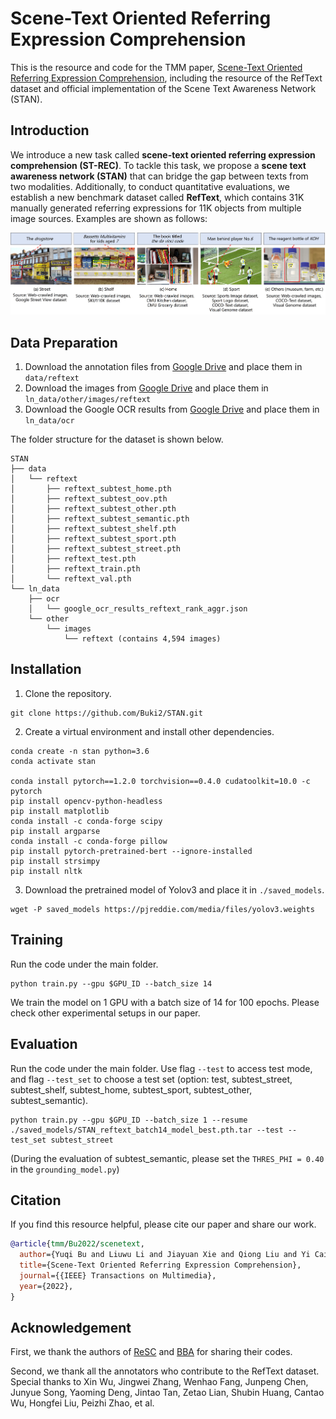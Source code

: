 # Scene-Text Oriented Referring Expression Comprehension
This is the resource and code for the TMM paper, [Scene-Text Oriented Referring Expression Comprehension](https://ieeexplore.ieee.org/document/9939075), including the resource of the RefText dataset and official implementation of the Scene Text Awareness Network (STAN).

## Introduction

We introduce a new task called **scene-text oriented referring expression comprehension (ST-REC)**. To tackle this task, we propose a **scene text awareness network (STAN)** that can bridge the gap between texts from two modalities. Additionally, to conduct quantitative evaluations, we establish a new benchmark dataset called **RefText**, which contains 31K manually generated referring expressions for 11K objects from multiple image sources. Examples are shown as follows:

![reftext_scene](./reftext_scene.jpg)

## Data Preparation

1. Download the annotation files from [Google Drive](https://drive.google.com/drive/folders/1doQ__aVFvQDqE84AktIf7uc7WxkTOw8B?usp=share_link) and place them in  `data/reftext`
2. Download the images from [Google Drive](https://drive.google.com/drive/folders/1doQ__aVFvQDqE84AktIf7uc7WxkTOw8B?usp=share_link) and place them in  `ln_data/other/images/reftext`
3. Download the Google OCR results from [Google Drive](https://drive.google.com/drive/folders/1doQ__aVFvQDqE84AktIf7uc7WxkTOw8B?usp=share_link) and place them in `ln_data/ocr`

The folder structure for the dataset is shown below.

```
STAN
├── data
│   └── reftext
│       ├── reftext_subtest_home.pth
│       ├── reftext_subtest_oov.pth
│       ├── reftext_subtest_other.pth
│       ├── reftext_subtest_semantic.pth
│       ├── reftext_subtest_shelf.pth
│       ├── reftext_subtest_sport.pth
│       ├── reftext_subtest_street.pth
│       ├── reftext_test.pth
│       ├── reftext_train.pth
│       └── reftext_val.pth
└── ln_data
    ├── ocr
    │   └── google_ocr_results_reftext_rank_aggr.json
    └── other
        └── images
            └── reftext (contains 4,594 images)
```

## Installation

1. Clone the repository.

```
git clone https://github.com/Buki2/STAN.git
```

2. Create a virtual environment and install other dependencies.

```
conda create -n stan python=3.6
conda activate stan

conda install pytorch==1.2.0 torchvision==0.4.0 cudatoolkit=10.0 -c pytorch
pip install opencv-python-headless
pip install matplotlib
conda install -c conda-forge scipy
pip install argparse
conda install -c conda-forge pillow
pip install pytorch-pretrained-bert --ignore-installed
pip install strsimpy
pip install nltk
```

3. Download the pretrained model of Yolov3 and place it in `./saved_models`.

```
wget -P saved_models https://pjreddie.com/media/files/yolov3.weights
```

## Training

Run the code under the main folder. 

```
python train.py --gpu $GPU_ID --batch_size 14
```

We train the model on 1 GPU with a batch size of 14 for 100 epochs. Please check other experimental setups in our paper.

## Evaluation

Run the code under the main folder. Use flag `--test` to access test mode, and flag `--test_set` to choose a test set (option: test, subtest_street, subtest_shelf, subtest_home, subtest_sport, subtest_other, subtest_semantic).

```
python train.py --gpu $GPU_ID --batch_size 1 --resume ./saved_models/STAN_reftext_batch14_model_best.pth.tar --test --test_set subtest_street
```

(During the evaluation of subtest_semantic, please set the `THRES_PHI = 0.40` in the `grounding_model.py`)

## Citation

If you find this resource helpful, please cite our paper and share our work.

```bibtex
@article{tmm/Bu2022/scenetext,
  author={Yuqi Bu and Liuwu Li and Jiayuan Xie and Qiong Liu and Yi Cai and Qingbao Huang and Qing Li},
  title={Scene-Text Oriented Referring Expression Comprehension},
  journal={{IEEE} Transactions on Multimedia},
  year={2022},
}
```

## Acknowledgement

First, we thank the authors of [ReSC](https://github.com/zyang-ur/ReSC) and [BBA](https://dl.acm.org/doi/10.1145/3474085.3475629) for sharing their codes.

Second, we thank all the annotators who contribute to the RefText dataset. Special thanks to Xin Wu, Jingwei Zhang, Wenhao Fang, Junpeng Chen, Junyue Song, Yaoming Deng, Jintao Tan, Zetao Lian, Shubin Huang, Cantao Wu, Hongfei Liu, Peizhi Zhao, et al.



